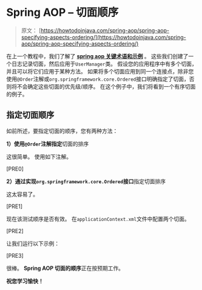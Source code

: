 # Spring AOP – 切面顺序

> 原文： [https://howtodoinjava.com/spring-aop/spring-aop-specifying-aspects-ordering/](https://howtodoinjava.com/spring-aop/spring-aop-specifying-aspects-ordering/)

在上一个教程中，我们了解了 [**spring aop 关键术语和示例**](//howtodoinjava.com/spring/spring-aop/spring-aop-aspectj-example-tutorial-using-annotation-config/) 。 这些我们创建了一个日志记录切面，然后应用于`UserManager`类。 假设您的应用程序中有多个切面，并且可以将它们应用于某种方法。 如果将多个切面应用到同一个连接点，除非您使用`@Order`注解或`org.springframework.core.Ordered`接口明确指定了切面，否则将不会确定这些切面的优先级/顺序。 在这个例子中，我们将看到一个有序切面的例子。

## 指定切面顺序

如前所述，要指定切面的顺序，您有两种方法：

**1）使用`@Order`注解指定**切面的排序

这很简单。 使用如下注解。

[PRE0]

**2）通过实现`org.springframework.core.Ordered`接口**指定切面排序

这太容易了。

[PRE1]

现在该测试顺序是否有效。 在`applicationContext.xml`文件中配置两个切面。

[PRE2]

让我们运行以下示例：

[PRE3]

很棒。 **Spring AOP 切面的顺序**正在按预期工作。

**祝您学习愉快！**